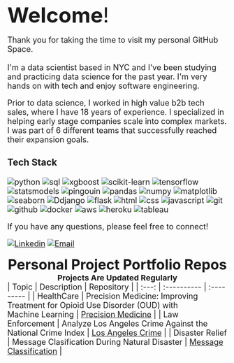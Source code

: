 <font size="8">**Welcome**!</font><br>
<br>
<font size="4">Thank you for taking the time to visit my personal GitHub Space. <br>
<br>
I'm a data scientist based in NYC and I've been studying and practicing data science for the past year.  I'm very hands on with tech and enjoy software engineering. 

Prior to data science, I worked in high value b2b tech sales, where I have 18 years of experience.  I specialized in helping early stage companies scale into complex markets. I was part of 6 different teams that successfully reached their expansion goals.

### Tech Stack
![python](https://img.shields.io/badge/-Python-3776AB?logo=python&logoColor=white)
![sql](https://img.shields.io/badge/-SQL-4479A1?logo=MySQL&logoColor=white)
![xgboost](https://img.shields.io/badge/-xgboost-yellowgreen)
![scikit-learn](https://img.shields.io/badge/-scikit--learn-F7931E?logo=scikit-learn&logoColor=white)
![tensorflow](https://img.shields.io/badge/-TensorFlow-FF6F00?logo=TensorFlow&logoColor=white)
![statsmodels](https://img.shields.io/badge/-statsmodels-blueviolet)
![pingouin](https://img.shields.io/badge/-pingouin-orange)
![pandas](https://img.shields.io/badge/-pandas-150458?logo=pandas&logoColor=white)
![numpy](https://img.shields.io/badge/-numpy-013243?logo=numpy&logoColor=white)
![matplotlib](https://img.shields.io/badge/-matplotlib-3b5998?logo=matplotlib&logoColor=white)
![seaborn](https://img.shields.io/badge/-seaborn-9cf)
![Ddjango](https://img.shields.io/badge/-Django-092E20?logo=Django&logoColor=white)
![flask](https://img.shields.io/badge/-Flask-000000?logo=Flask&logoColor=white)
![html](https://img.shields.io/badge/-HTML-E34F26?logo=html5&logoColor=white)
![css](https://img.shields.io/badge/-CSS-1572B6?logo=css3&logoColor=white)
![javascript](https://img.shields.io/badge/-JavaScript-F7DF1E?logo=javascript&logoColor=black)
![git](https://img.shields.io/badge/-Git-F05032?logo=git&logoColor=white)
![github](https://img.shields.io/badge/-GitHub-181717?logo=github&logoColor=white)
![docker](https://img.shields.io/badge/-Docker-2496ED?logo=docker&logoColor=white)
![aws](https://img.shields.io/badge/-AWS-232F3E?logo=amazon-aws&logoColor=white)
![heroku](https://img.shields.io/badge/-Heroku-430098?logo=heroku&logoColor=white)
![tableau](https://img.shields.io/badge/-Tableau-E97627?logo=tableau&logoColor=white)


If you have any questions, please feel free to connect!  

[![Linkedin](https://img.shields.io/badge/-LinkedIn-blue?style=flat&logo=Linkedin&logoColor=white)](https://www.linkedin.com/in/danherman/)
[![Email](https://img.shields.io/badge/Email-%23D14836.svg?&style=for-the-badge&logo=Gmail&logoColor=white)](mailto:dan.herman@me.com)

<font size="6"><b><center>Personal Project Portfolio Repos</center></b></font>
<font size="4"><b><center>Projects Are Updated Regularly</center></b></font>
| Topic | Description | Repository |
| :---: | :---------- | :--------- | 
| HealthCare | Precision Medicine: Improving Treatment for Opioid Use Disorder (OUD) with Machine Learning | [Precision Medicine](https://github.com/DanHerman212/precision_medicine) | 
| Law Enforcement | Analyze Los Angeles Crime Against the National Crime Index | [Los Angeles Crime](https://github.com/DanHerman212/los_angeles_crime) |
| Disaster Relief | Message Clasification During Natural Disaster | [Message Classification](https://github.com/DanHerman212/nlp_project)  |
